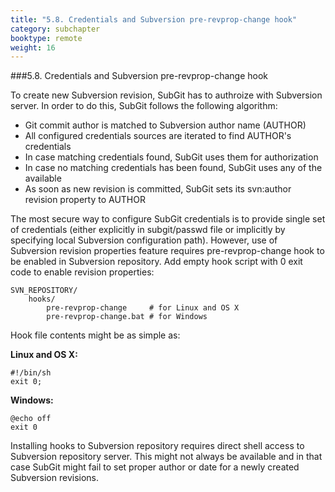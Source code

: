 ```yaml
---
title: "5.8. Credentials and Subversion pre-revprop-change hook"
category: subchapter
booktype: remote
weight: 16
---
```

###5.8. Credentials and Subversion pre-revprop-change hook

To create new Subversion revision, SubGit has to authroize with Subversion server. In order to do this, SubGit follows the following algorithm:

+ Git commit author is matched to Subversion author name (AUTHOR)
+ All configured credentials sources are iterated to find AUTHOR's credentials
+ In case matching credentials found, SubGit uses them for authorization
+ In case no matching credentials has been found, SubGit uses any of the available
+ As soon as new revision is committed, SubGit sets its svn:author revision property to AUTHOR

The most secure way to configure SubGit credentials is to provide single set of credentials (either explicitly in subgit/passwd file or implicitly by specifying local Subversion configuration path). However, use of Subversion revision properties feature requires pre-revprop-change hook to be enabled in Subversion repository. Add empty hook script with 0 exit code to enable revision properties:

    SVN_REPOSITORY/
        hooks/
            pre-revprop-change     # for Linux and OS X
            pre-revprop-change.bat # for Windows

Hook file contents might be as simple as:

**Linux and OS X:**

    #!/bin/sh
    exit 0;

**Windows:**

    @echo off
    exit 0

Installing hooks to Subversion repository requires direct shell access to Subversion repository server. This might not always be available and in that case SubGit might fail to set proper author or date for a newly created Subversion revisions.

[](#up)